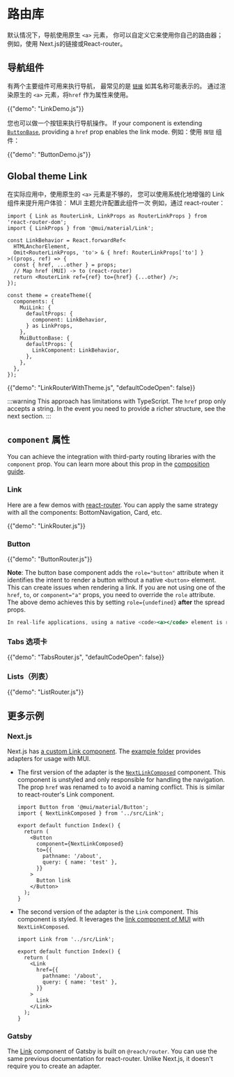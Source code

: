 # 路由库

<p class="description">默认情况下，导航使用原生 <code>&lt;a&gt;</code> 元素， 你可以自定义它来使用你自己的路由器； 例如，使用 Next.js的链接或React-router。</p>

## 导航组件

有两个主要组件可用来执行导航， 最常见的是 [`链接`](/material-ui/react-link/) 如其名称可能表示的。 通过渲染原生的 `<a>` 元素，将`href` 作为属性来使用。

{{"demo": "LinkDemo.js"}}

您也可以做一个按钮来执行导航操作。 If your component is extending [`ButtonBase`](/material-ui/api/button-base/), providing a `href` prop enables the link mode. 例如：使用 `按钮` 组件：

{{"demo": "ButtonDemo.js"}}

## Global theme Link

在实际应用中，使用原生的 `<a>` 元素是不够的， 您可以使用系统化地增强的 Link 组件来提升用户体验： MUI 主题允许配置此组件一次 例如，通过 react-router：

```tsx
import { Link as RouterLink, LinkProps as RouterLinkProps } from 'react-router-dom';
import { LinkProps } from '@mui/material/Link';

const LinkBehavior = React.forwardRef<
  HTMLAnchorElement,
  Omit<RouterLinkProps, 'to'> & { href: RouterLinkProps['to'] }
>((props, ref) => {
  const { href, ...other } = props;
  // Map href (MUI) -> to (react-router)
  return <RouterLink ref={ref} to={href} {...other} />;
});

const theme = createTheme({
  components: {
    MuiLink: {
      defaultProps: {
        component: LinkBehavior,
      } as LinkProps,
    },
    MuiButtonBase: {
      defaultProps: {
        LinkComponent: LinkBehavior,
      },
    },
  },
});
```

{{"demo": "LinkRouterWithTheme.js", "defaultCodeOpen": false}}

:::warning
This approach has limitations with TypeScript. The `href` prop only accepts a string. In the event you need to provide a richer structure, see the next section.
:::

## `component` 属性

You can achieve the integration with third-party routing libraries with the `component` prop. You can learn more about this prop in the [composition guide](/material-ui/guides/composition/#component-prop).

### Link

Here are a few demos with [react-router](https://github.com/remix-run/react-router). You can apply the same strategy with all the components: BottomNavigation, Card, etc.

{{"demo": "LinkRouter.js"}}

### Button

{{"demo": "ButtonRouter.js"}}

**Note**: The button base component adds the `role="button"` attribute when it identifies the intent to render a button without a native `<button>` element. This can create issues when rendering a link. If you are not using one of the `href`, `to`, or `component="a"` props, you need to override the `role` attribute. The above demo achieves this by setting `role={undefined}` **after** the spread props.

```jsx
In real-life applications, using a native <code><a></code> element is rarely enough. You can improve the user experience by using an enhanced Link component systematically. The theme of Material-UI allows configuring this component once. For instance, with react-router:
```

### Tabs 选项卡

{{"demo": "TabsRouter.js", "defaultCodeOpen": false}}

### Lists（列表）

{{"demo": "ListRouter.js"}}

## 更多示例

### Next.js

Next.js has [a custom Link component](https://nextjs.org/docs/api-reference/next/link). The [example folder](https://github.com/mui/material-ui/tree/HEAD/examples/material-next-ts) provides adapters for usage with MUI.

- The first version of the adapter is the [`NextLinkComposed`](https://github.com/mui/material-ui/tree/HEAD/examples/material-next-ts/src/Link.tsx) component. This component is unstyled and only responsible for handling the navigation. The prop `href` was renamed `to` to avoid a naming conflict. This is similar to react-router's Link component.

  ```tsx
  import Button from '@mui/material/Button';
  import { NextLinkComposed } from '../src/Link';

  export default function Index() {
    return (
      <Button
        component={NextLinkComposed}
        to={{
          pathname: '/about',
          query: { name: 'test' },
        }}
      >
        Button link
      </Button>
    );
  }
  ```

- The second version of the adapter is the `Link` component. This component is styled. It leverages the [link component of MUI](/material-ui/react-link/) with `NextLinkComposed`.

  ```tsx
  import Link from '../src/Link';

  export default function Index() {
    return (
      <Link
        href={{
          pathname: '/about',
          query: { name: 'test' },
        }}
      >
        Link
      </Link>
    );
  }
  ```

### Gatsby

The [Link](https://www.gatsbyjs.com/docs/linking-between-pages/) component of Gatsby is built on `@reach/router`. You can use the same previous documentation for react-router. Unlike Next.js, it doesn't require you to create an adapter.
